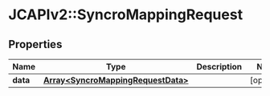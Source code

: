 # JCAPIv2::SyncroMappingRequest

## Properties
Name | Type | Description | Notes
------------ | ------------- | ------------- | -------------
**data** | [**Array&lt;SyncroMappingRequestData&gt;**](SyncroMappingRequestData.md) |  | [optional] 

